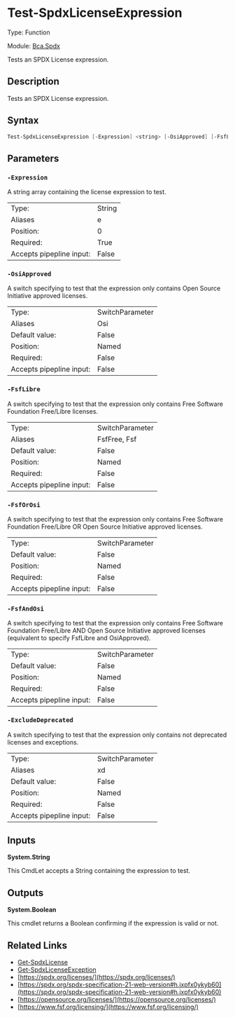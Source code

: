 # Test-SpdxLicenseExpression
Type: Function

Module: [Bca.Spdx](../ReadMe.md)

Tests an SPDX License expression.
## Description
Tests an SPDX License expression.
## Syntax
```powershell
Test-SpdxLicenseExpression [-Expression] <string> [-OsiApproved] [-FsfLibre] [-FsfOrOsi] [-FsfAndOsi] [-ExcludeDeprecated] [<CommonParameters>]
```
## Parameters
### `-Expression`
A string array containing the license expression to test.

| | |
|:-|:-|
|Type:|String|
|Aliases|e|
|Position:|0|
|Required:|True|
|Accepts pipepline input:|False|

### `-OsiApproved`
A switch specifying to test that the expression only contains Open Source Initiative approved licenses.

| | |
|:-|:-|
|Type:|SwitchParameter|
|Aliases|Osi|
|Default value:|False|
|Position:|Named|
|Required:|False|
|Accepts pipepline input:|False|

### `-FsfLibre`
A switch specifying to test that the expression only contains Free Software Foundation Free/Libre licenses.

| | |
|:-|:-|
|Type:|SwitchParameter|
|Aliases|FsfFree, Fsf|
|Default value:|False|
|Position:|Named|
|Required:|False|
|Accepts pipepline input:|False|

### `-FsfOrOsi`
A switch specifying to test that the expression only contains Free Software Foundation Free/Libre OR Open Source Initiative approved licenses.

| | |
|:-|:-|
|Type:|SwitchParameter|
|Default value:|False|
|Position:|Named|
|Required:|False|
|Accepts pipepline input:|False|

### `-FsfAndOsi`
A switch specifying to test that the expression only contains Free Software Foundation Free/Libre AND Open Source Initiative approved licenses (equivalent to specify FsfLibre and OsiApproved).

| | |
|:-|:-|
|Type:|SwitchParameter|
|Default value:|False|
|Position:|Named|
|Required:|False|
|Accepts pipepline input:|False|

### `-ExcludeDeprecated`
A switch specifying to test that the expression only contains not deprecated licenses and exceptions.

| | |
|:-|:-|
|Type:|SwitchParameter|
|Aliases|xd|
|Default value:|False|
|Position:|Named|
|Required:|False|
|Accepts pipepline input:|False|

## Inputs
**System.String**

This CmdLet accepts a String containing the expression to test.
## Outputs
**System.Boolean**

This cmdlet returns a Boolean confirming if the expression is valid or not.
## Related Links
- [Get-SpdxLicense](Get-SpdxLicense.md)
- [Get-SpdxLicenseException](Get-SpdxLicenseException.md)
- [https://spdx.org/licenses/](https://spdx.org/licenses/)
- [https://spdx.org/spdx-specification-21-web-version#h.jxpfx0ykyb60](https://spdx.org/spdx-specification-21-web-version#h.jxpfx0ykyb60)
- [https://opensource.org/licenses/](https://opensource.org/licenses/)
- [https://www.fsf.org/licensing/](https://www.fsf.org/licensing/)
